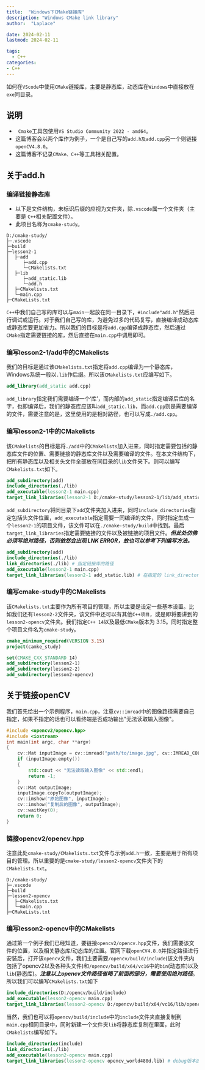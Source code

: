```yaml
---
title:  "Windows下CMake链接库"
description: "Windows CMake link library"
author:  "Laplace"

date: 2024-02-11
lastmod: 2024-02-11

tags: 
  - C++
categories:
- C++
---
```


如何在`VScode`中使用`CMake`链接库，主要是静态库，动态库在`Windows`中直接放在`exe`同目录。

<!--more-->

## 说明

+ ` Cmake`工具包使用`VS Studio Community 2022 - amd64`。
+ 这篇博客会以两个库作为例子，一个是自己写的`add.h及add.cpp`另一个则链接`openCV4.8.0`。
+ 这篇博客不记录`CMake、C++`等工具相关配置。

## 关于add.h

### 编译链接静态库

+ 以下是文件结构，未标识后缀的应视为文件夹，除`.vscode`属一个文件夹（主要是 `C++`相关配置文件）。
+ 此项目名称为`cmake-study`。

```
D:/cmake-study/
├─.vscode
├─build
├─lesson2-1
│  ├─add
│     ├─add.cpp
│     └─CMakelists.txt
│  ├─lib
│     ├─add_static.lib
│     └─add.h
│  ├─CMakelists.txt
│  └─main.cpp
├─CMakeLists.txt
```

`C++`中我们自己写的库可以与`main`一起放在同一目录下，`#include"add.h"`然后进行调试或运行。对于我们自己写的库，为避免过多的代码复写，直接编译成动态库或静态库要更加省力。所以我们的目标是将`add.cpp`编译成静态库，然后通过`CMake`指定需要链接的库，然后直接在`main.cpp`中调用即可。

### 编写lesson2-1/add中的CMakelists

我们的目标是通过该`CMakelists.txt`指定将`add.cpp`编译为一个静态库，Windows系统一般以`.lib`作后缀。所以该`CMakelists.txt`应编写如下。

```cmake
add_library(add_static add.cpp)
```

`add_library`指定我们需要编译一个‘库’，而内部的`add_static`指定编译后库的名字，也即编译后，我们的静态库应该叫`add_static.lib`，而`add.cpp`则是需要编译的文件，需要注意的是，这里使用的是相对路径，也可以写成`./add.cpp`。

### 编写lesson2-1中的CMakelists

该`CMakelists`的目标是将`./add`中的`CMakelists`加入进来，同时指定需要包括的静态库文件的位置、需要链接的静态库文件以及需要编译的文件。在本文件结构下，把所有静态库以及相关头文件全部放在同目录的`lib`文件夹下。则可以编写`CMakelists.txt`如下。

```cmake
add_subdirectory(add)
include_directories(./lib)
add_executable(lesson2-1 main.cpp)
target_link_libraries(lesson2-1 D:/cmake-study/lesson2-1/lib/add_static.lib)
```

`add_subdirectory`将同目录下`add`文件夹加入进来，同时`include_directories`指定包括头文件位置，`add_executable`指定需要一同编译的文件，同时指定生成一个`lesson2-1`的项目文件，该文件可以在`./cmake-study/build`中找到。最后`target_link_libraries`指定需要链接的文件以及被链接的项目文件。***但此处仿佛必须写绝对路径，否则依然会出现 LNK ERROR，故也可以参考下列编写方法。***

```cmake
add_subdirectory(add)
include_directories(./lib)
link_directories(./lib) # 指定链接库的路径
add_executable(lesson2-1 main.cpp)
target_link_libraries(lesson2-1 add_static.lib) # 在指定的 link_directories 中选择链接的库
```

### 编写cmake-study中的CMakelists

该`CMakelists.txt`主要作为所有项目的管理，所以主要是设定一些基本设置。比如我们还有`lesson2-2`文件夹，该文件中还可以有其他`C++项目`，或是即将要讲到的`lesson2-opencv`文件夹。我们指定`C++ 14`以及最低`CMake`版本为 3.15。同时指定整个项目文件名为`cmake-study`。

```cmake
cmake_minimum_required(VERSION 3.15)
project(camke_study)

set(CMAKE_CXX_STANDARD 14)
add_subdirectory(lesson2-1)
add_subdirectory(lesson2-2)
add_subdirectory(lesson2-opencv)
```

## 关于链接openCV

我们首先给出一个示例程序，`main.cpp`，注意`cv::imread`中的图像路径需要自己指定，如果不指定的话也可以看终端是否成功输出"无法读取输入图像"。

```c++
#include <opencv2/opencv.hpp>
#include <iostream>
int main(int argc, char **argv)
{
    cv::Mat inputImage = cv::imread("path/to/image.jpg", cv::IMREAD_COLOR);
    if (inputImage.empty())
    {
        std::cout << "无法读取输入图像" << std::endl;
        return -1;
    }
    cv::Mat outputImage;
    inputImage.copyTo(outputImage);
    cv::imshow("原始图像", inputImage);
    cv::imshow("复制后的图像", outputImage);
    cv::waitKey(0);
    return 0;
}
```

### 链接opencv2/opencv.hpp

注意此处`cmake-study/CMakelists.txt`文件与示例`add.h`一致，主要是用于所有项目的管理。所以重要的是`cmake-study/lesson2-opencv`文件夹下的`CMakelists.txt`。

```
D:/cmake-study/
├─.vscode
├─build
├─lesson2-opencv
│  ├─CMakelists.txt
│  └─main.cpp
├─CMakeLists.txt
```

### 编写lesson2-opencv中的CMakelists

通过第一个例子我们已经知道，要链接`opencv2/opencv.hpp`文件，我们需要该文件的位置，以及相关静态库/动态库的位置。官网下载`openCV4.8.0`并指定路径进行安装后，打开该`opencv`文件，我们主要需要`/opencv/build/include`(该文件夹内包括了opencv2以及各种头文件)和`/opencv/build/x64/vc16`中的`bin`(动态库)以及`lib`(静态库)。***注意以上opencv文件路径省略了前面的部分，需要使用绝对路径***。所以我们可以编写`CMakelists.txt`如下

```cmake
include_directories(D:/opencv/build/include)
add_executable(lesson2-opencv main.cpp)
target_link_libraries(lesson2-opencv D:/opencv/build/x64/vc16/lib/opencv_world480d.lib) # debug版本选择opencv_world480d.lib
```

当然，我们也可以将`opencv/build/include`中的`include`文件夹直接复制到`main.cpp`相同目录中，同时新建一个文件夹`lib`将静态库复制在里面，此时`CMakelists`编写如下。

```cmake
include_directories(include)
link_directories(./lib)
add_executable(lesson2-opencv main.cpp)
target_link_libraries(lesson2-opencv opencv_world480d.lib) # debug版本选择opencv_world480d.lib
```